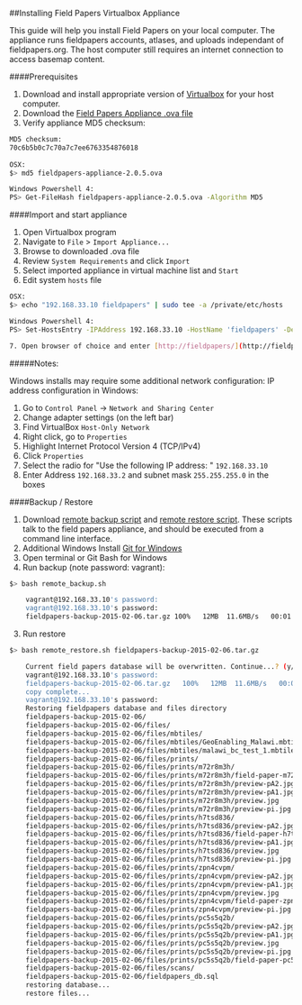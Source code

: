 ##Installing Field Papers Virtualbox Appliance

This guide will help you install Field Papers on your local computer.  The appliance runs fieldpapers accounts, atlases, and uploads independant of fieldpapers.org.  The host computer still requires an internet connection to access basemap content.

####Prerequisites

1. Download and install appropriate version of [Virtualbox](https://www.virtualbox.org/wiki/Downloads) for your host computer.
2. Download the [Field Papers Appliance .ova file](http://blueraster-outbox.s3.amazonaws.com/fieldpapers-appliance-2.0.5.ova#md5=70c6b5b0c7c70a7c7ee6763354876018)
3. Verify appliance MD5 checksum: 

```bash		
MD5 checksum: 
70c6b5b0c7c70a7c7ee6763354876018
	
OSX:
$> md5 fieldpapers-appliance-2.0.5.ova

Windows Powershell 4:
PS> Get-FileHash fieldpapers-appliance-2.0.5.ova -Algorithm MD5
```

####Import and start appliance 

1. Open Virtualbox program
2. Navigate to `File` > `Import Appliance...`
3. Browse to downloaded .ova file
4. Review `System Requirements` and click `Import`
5. Select imported appliance in virtual machine list and `Start`
6. Edit system `hosts` file

```bash
OSX: 
$> echo "192.168.33.10 fieldpapers" | sudo tee -a /private/etc/hosts

Windows Powershell 4: 
PS> Set-HostsEntry -IPAddress 192.168.33.10 -HostName 'fieldpapers' -Description "fieldpapers virtualbox appliance"

7. Open browser of choice and enter [http://fieldpapers/](http://fieldpapers/)
```

#####Notes:

Windows installs may require some additional network configuration:
IP address configuration in Windows:

1. Go to `Control Panel` -> `Network and Sharing Center`
2. Change adapter settings (on the left bar)
3. Find VirtualBox `Host-Only Network`
4. Right click, go to `Properties`
5. Highlight Internet Protocol Version 4 (TCP/IPv4)
6. Click `Properties`
7. Select the radio for "Use the following IP address: " `192.168.33.10`
8. Enter Address `192.168.33.2` and subnet mask `255.255.255.0` in the boxes
	

####Backup / Restore

1. Download [remote backup script](http://blueraster-fieldpapers.s3.amazonaws.com/remote_backup.sh) and  [remote restore script](http://blueraster-fieldpapers.s3.amazonaws.com/remote_restore.sh).  These scripts talk to the field papers appliance, and should be executed from a command line interface.
2. Additional Windows Install [Git for Windows](http://git-scm.com/download/win)
3. Open terminal or Git Bash for Windows
4. Run backup (note password: vagrant):

```bash
$> bash remote_backup.sh

    vagrant@192.168.33.10's password: 
    vagrant@192.168.33.10's password: 
    fieldpapers-backup-2015-02-06.tar.gz 100%   12MB  11.6MB/s   00:01 
```

3. Run restore
```bash
$> bash remote_restore.sh fieldpapers-backup-2015-02-06.tar.gz

	Current field papers database will be overwritten. Continue...? (y/n)? y
	vagrant@192.168.33.10's password: 
	fieldpapers-backup-2015-02-06.tar.gz   100%   12MB  11.6MB/s   00:01    
	copy complete...
	vagrant@192.168.33.10's password: 
	Restoring fieldpapers database and files directory
	fieldpapers-backup-2015-02-06/
	fieldpapers-backup-2015-02-06/files/
	fieldpapers-backup-2015-02-06/files/mbtiles/
	fieldpapers-backup-2015-02-06/files/mbtiles/GeoEnabling_Malawi.mbtiles
	fieldpapers-backup-2015-02-06/files/mbtiles/malawi_bc_test_1.mbtiles
	fieldpapers-backup-2015-02-06/files/prints/
	fieldpapers-backup-2015-02-06/files/prints/m72r8m3h/
	fieldpapers-backup-2015-02-06/files/prints/m72r8m3h/field-paper-m72r8m3h.pdf
	fieldpapers-backup-2015-02-06/files/prints/m72r8m3h/preview-pA2.jpg
	fieldpapers-backup-2015-02-06/files/prints/m72r8m3h/preview-pA1.jpg
	fieldpapers-backup-2015-02-06/files/prints/m72r8m3h/preview.jpg
	fieldpapers-backup-2015-02-06/files/prints/m72r8m3h/preview-pi.jpg
	fieldpapers-backup-2015-02-06/files/prints/h7tsd836/
	fieldpapers-backup-2015-02-06/files/prints/h7tsd836/preview-pA2.jpg
	fieldpapers-backup-2015-02-06/files/prints/h7tsd836/field-paper-h7tsd836.pdf
	fieldpapers-backup-2015-02-06/files/prints/h7tsd836/preview-pA1.jpg
	fieldpapers-backup-2015-02-06/files/prints/h7tsd836/preview.jpg
	fieldpapers-backup-2015-02-06/files/prints/h7tsd836/preview-pi.jpg
	fieldpapers-backup-2015-02-06/files/prints/zpn4cvpm/
	fieldpapers-backup-2015-02-06/files/prints/zpn4cvpm/preview-pA2.jpg
	fieldpapers-backup-2015-02-06/files/prints/zpn4cvpm/preview-pA1.jpg
	fieldpapers-backup-2015-02-06/files/prints/zpn4cvpm/preview.jpg
	fieldpapers-backup-2015-02-06/files/prints/zpn4cvpm/field-paper-zpn4cvpm.pdf
	fieldpapers-backup-2015-02-06/files/prints/zpn4cvpm/preview-pi.jpg
	fieldpapers-backup-2015-02-06/files/prints/pc5s5q2b/
	fieldpapers-backup-2015-02-06/files/prints/pc5s5q2b/preview-pA2.jpg
	fieldpapers-backup-2015-02-06/files/prints/pc5s5q2b/preview-pA1.jpg
	fieldpapers-backup-2015-02-06/files/prints/pc5s5q2b/preview.jpg
	fieldpapers-backup-2015-02-06/files/prints/pc5s5q2b/preview-pi.jpg
	fieldpapers-backup-2015-02-06/files/prints/pc5s5q2b/field-paper-pc5s5q2b.pdf
	fieldpapers-backup-2015-02-06/files/scans/
	fieldpapers-backup-2015-02-06/fieldpapers_db.sql
	restoring database...
	restore files...
```